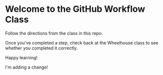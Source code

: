 # Welcome to the GitHub Workflow Class

Follow the directions from the class in this repo.

Once you've completed a step, check back at the Wheelhouse class to see whether you completed it correctly.

Happy learning!

I'm adding a change!
